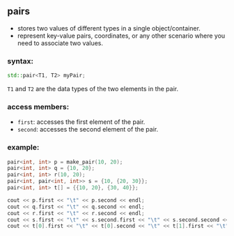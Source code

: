 ## pairs

- stores two values of different types in a single object/container.
- represent key-value pairs, coordinates, or any other scenario where you need to associate two values.


### syntax:

```cpp
std::pair<T1, T2> myPair;
```

`T1` and `T2` are the data types of the two elements in the pair.


### access members:

*   `first`: accesses the first element of the pair.
*   `second`: accesses the second element of the pair.


### example:

```cpp
pair<int, int> p = make_pair(10, 20);
pair<int, int> q = {10, 20};
pair<int, int> r(10, 20);
pair<int, pair<int, int>> s = {10, {20, 30}};
pair<int, int> t[] = {{10, 20}, {30, 40}};

cout << p.first << "\t" << p.second << endl;
cout << q.first << "\t" << q.second << endl;
cout << r.first << "\t" << r.second << endl;
cout << s.first << "\t" << s.second.first << "\t" << s.second.second << endl;
cout << t[0].first << "\t" << t[0].second << "\t" << t[1].first << "\t" << t[1].second << endl;
```
